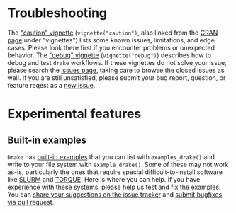 # Troubleshooting

The ["caution" vignette](https://github.com/wlandau-lilly/drake/blob/master/vignettes/caution.Rmd) (`vignette("caution")`, also linked from the [CRAN page](https://CRAN.R-project.org/package=drake) under "vignettes") lists some known issues, limitations, and edge cases. Please look there first if you encounter problems or unexpected behavior. The ["debug" vignette](https://github.com/wlandau-lilly/drake/blob/master/vignettes/debug.Rmd) (`vignette("debug")`) describes how to debug and test `drake` workflows. If these vignettes do not solve your issue, please search the [issues page](https://github.com/wlandau-lilly/drake/issues), taking care to browse the closed issues as well. If you are still unsatisfied, please submit your bug report, question, or feature reqest as a [new issue](https://github.com/wlandau-lilly/drake/issues/new).

# Experimental features

## Built-in examples

`Drake` has [built-in examples](https://github.com/wlandau-lilly/drake/tree/master/inst/examples) that you can list with `examples_drake()` and write to your file system with `example_drake()`. Some of these may not work as-is, particularly the ones that require special difficult-to-install software like [SLURM](http://slurm.schedmd.com/) and [TORQUE](http://www.adaptivecomputing.com/products/open-source/torque/). Here is where you can help. If you have experience with these systems, please help us test and fix the examples. You can [share your suggestions on the issue tracker](https://github.com/wlandau-lilly/drake/issues) and [submit bugfixes via pull request](https://help.github.com/articles/about-pull-requests/).

